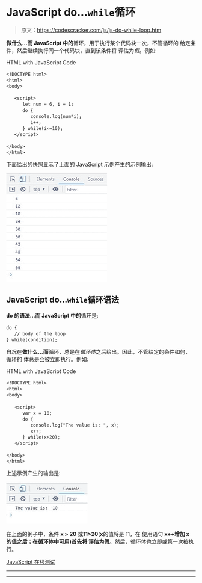 # JavaScript do...`while`循环

> 原文：<https://codescracker.com/js/js-do-while-loop.htm>

**做什么...而 JavaScript 中的**循环，用于执行某个代码块一次，不管循环的 给定条件，然后继续执行同一个代码块，直到该条件将 评估为*假*。例如:

HTML with JavaScript Code

```
<!DOCTYPE html>
<html>
<body>

   <script>
      let num = 6, i = 1;
      do {
         console.log(num*i);
         i++;
      } while(i<=10);
   </script>

</body>
</html>
```

下面给出的快照显示了上面的 JavaScript 示例产生的示例输出:

![javascript do while loop](img/c1fefd09c99897df212ed46b7fe7ab83.png)

## JavaScript do...`while`循环语法

**do 的语法...而 JavaScript 中的**循环是:

```
do {
   // body of the loop
} while(condition);
```

自况在**做什么...而**循环，总是在*循环体*之后给出。因此，不管给定的条件如何，循环的 体总是会被立即执行。例如:

HTML with JavaScript Code

```
<!DOCTYPE html>
<html>
<body>

   <script>
      var x = 10;
      do {
         console.log("The value is: ", x);
         x++;
      } while(x>20);
   </script>

</body>
</html>
```

上述示例产生的输出是:

![do while loop javascript](img/e21b1562bebf39fb20516fd25f9af1b9.png)

在上面的例子中，条件 **x > 20** 或**11>20**(**x**的值将是 11，在 使用语句 **x++增加 **x** 的值之后；**在循环体中可用)首先将 评估为**假**。然后，循环体也立即或第一次被执行。

[JavaScript 在线测试](/exam/showtest.php?subid=6)

* * *

* * *